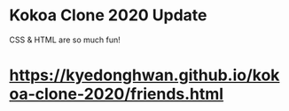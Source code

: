 # Kokoa Clone 2020 Update

CSS & HTML are so much fun!

# https://kyedonghwan.github.io/kokoa-clone-2020/friends.html
